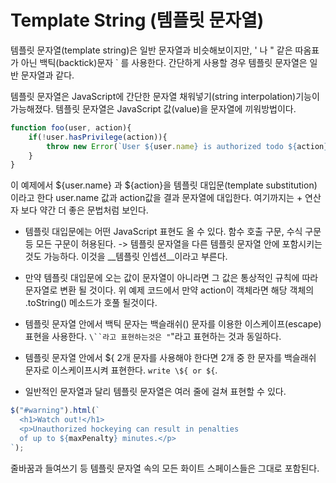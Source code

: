 # Template String (템플릿 문자열)

템플릿 문자열(template string)은 일반 문자열과 비슷해보이지만, ' 나 " 같은 따옴표가 아닌 백틱(backtick)문자 ` 를 사용한다.
간단하게 사용할 경우 템플릿 문자열은 일반 문자열과 같다.

템플릿 문자열은 JavaScript에 간단한 문자열 채워넣기(string interpolation)기능이 가능해졌다. 템플릿 문자열은 JavaScript 값(value)을 문자열에 끼워방법이다.

``` javascript
function foo(user, action){
	if(!user.hasPrivilege(action)){
		throw new Error(`User ${user.name} is authorized todo ${action}.`);
	}
}
```

이 예제에서 ${user.name} 과 ${action}을 템플릿 대입문(template substitution) 이라고 한다
user.name 값과 action값을 결과 문자열에 대입한다.
여기까지는 + 연산자 보다 약간 더 좋은 문법처럼 보인다.

* 템플릿 대입문에는 어떤 JavaScript 표현도 올 수 있다. 함수 호출 구문, 수식 구문 등 모든 구문이 허용된다.
	-> 템플릿 문자열을 다른 템플릿 문자열 안에 포함시키는 것도 가능하다. 이것을 __템플릿 인셉션__이라고 부른다.

* 만약 템플릿 대입문에 오는 값이 문자열이 아니라면 그 값은 통상적인 규칙에 따라 문자열로 변환 될 것이다. 위 예제 코드에서 만약 action이 객체라면 해당 객체의 .toString() 메소드가 호풀 될것이다.

* 템플릿 문자열 안에서 백틱 문자는 백슬래쉬(\) 문자를 이용한 이스케이프(escape) 표현을 사용한다. `\``라고 표현하는것은 "`"라고 표현하는 것과 동일하다.

* 템플릿 문자열 안에서 ${ 2개 문자를 사용해야 한다면 2개 중 한 문자를 백슬래쉬 문자로 이스케이프시켜 표현한다. `write \${ or ${`.

* 일반적인 문자열과 달리 템플릿 문자열은 여러 줄에 걸쳐 표현할 수 있다.
``` javascript
$("#warning").html(`
  <h1>Watch out!</h1>
  <p>Unauthorized hockeying can result in penalties
  of up to ${maxPenalty} minutes.</p>
`);
```

줄바꿈과 들여쓰기 등 템플릿 문자열 속의 모든 화이트 스페이스들은 그대로 포함된다.
